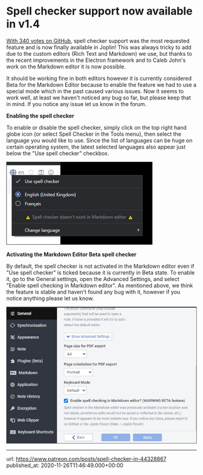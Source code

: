 # Spell checker support now available in v1.4

[With 340 votes on GitHub](https://github.com/laurent22/joplin/issues/275), spell checker support was the most requested feature and is now finally available in Joplin! This was always tricky to add due to the custom editors (Rich Text and Markdown) we use, but thanks to the recent improvements in the Electron framework and to Caleb John's work on the Markdown editor it is now possible.

It should be working fine in both editors however it is currently considered Beta for the Markdown Editor because to enable the feature we had to use a special mode which in the past caused various issues. Now it seems to work well, at least we haven't noticed any bug so far, but please keep that in mind. If you notice any issue let us know in the forum.

**Enabling the spell checker**

To enable or disable the spell checker, simply click on the top right hand globe icon (or select Spell Checker in the Tools menu), then select the language you would like to use. Since the list of languages can be huge on certain operating system, the latest selected languages also appear just below the "Use spell checker" checkbox.

![](images/20201126-114649_0.png)

**Activating the Markdown Editor Beta spell checker**

By default, the spell checker is not activated in the Markdown editor even if "Use spell checker" is ticked because it is currently in Beta state. To enable it, go to the General settings, open the Advanced Settings, and select "Enable spell checking in Markdown editor". As mentioned above, we think the feature is stable and haven't found any bug with it, however if you notice anything please let us know.

![](images/20201126-114649_1.png)

* * *

url: https://www.patreon.com/posts/spell-checker-in-44328867
published_at: 2020-11-26T11:46:49.000+00:00